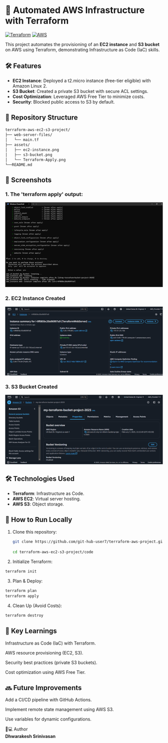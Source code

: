 # 🚀 Automated AWS Infrastructure with Terraform

[![Terraform](https://img.shields.io/badge/Terraform-7B42BC?style=for-the-badge&logo=terraform&logoColor=white)](https://www.terraform.io)
[![AWS](https://img.shields.io/badge/AWS-FF9900?style=for-the-badge&logo=amazonaws&logoColor=white)](https://aws.amazon.com)

This project automates the provisioning of an **EC2 instance** and **S3 bucket** on AWS using Terraform, demonstrating Infrastructure as Code (IaC) skills.

## 🛠️ Features
- **EC2 Instance**: Deployed a t2.micro instance (free-tier eligible) with Amazon Linux 2.
- **S3 Bucket**: Created a private S3 bucket with secure ACL settings.
- **Cost Optimization**: Leveraged AWS Free Tier to minimize costs.
- **Security**: Blocked public access to S3 by default.

## 📂 Repository Structure

```
terraform-aws-ec2-s3-project/  
├── web-server-files/  
│   └── main.tf  
├── assets/  
│   ├── ec2-instance.png  
│   ├── s3-bucket.png  
│   └── Terraform-Apply.png    
└──README.md  
 ```

## 📸 Screenshots  
### 1. The 'terraform apply' output:  
![The 'terraform apply' output](assets/Terraform_Apply.png)  

### 2. EC2 Instance Created  
![EC2 Instance](assets/EC2_Instance.png)  

### 3. S3 Bucket Created  
![S3 Bucket](assets/S3_Bucket.png)  

## 🛠️ Technologies Used  
- **Terraform**: Infrastructure as Code.  
- **AWS EC2**: Virtual server hosting.  
- **AWS S3**: Object storage.  

## 🔧 How to Run Locally  
1. Clone this repository:  
   ```bash  
   git clone https://github.com/git-hub-user7/terraform-aws-project.git

   cd terraform-aws-ec2-s3-project/code

2. Initialize Terraform:

```bash
terraform init
```

3. Plan & Deploy:

```bash
terraform plan
terraform apply
```

4. Clean Up (Avoid Costs):

```bash
terraform destroy
```

## 📝 Key Learnings

Infrastructure as Code (IaC) with Terraform.

AWS resource provisioning (EC2, S3).

Security best practices (private S3 buckets).

Cost optimization using AWS Free Tier.


## 🔜 Future Improvements

Add a CI/CD pipeline with GitHub Actions.

Implement remote state management using AWS S3.

Use variables for dynamic configurations.



👨💻 Author  
  **Dhwarakesh Srinivasan**
